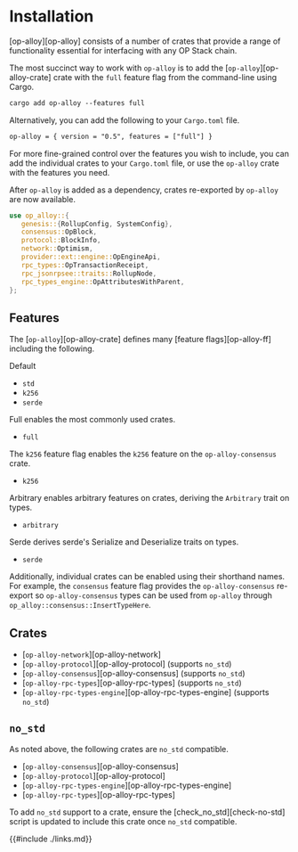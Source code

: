 # Installation

[op-alloy][op-alloy] consists of a number of crates that provide a range of functionality
essential for interfacing with any OP Stack chain.

The most succinct way to work with `op-alloy` is to add the [`op-alloy`][op-alloy-crate] crate
with the `full` feature flag from the command-line using Cargo.

```txt
cargo add op-alloy --features full
```

Alternatively, you can add the following to your `Cargo.toml` file.

```txt
op-alloy = { version = "0.5", features = ["full"] }
```

For more fine-grained control over the features you wish to include, you can add the individual
crates to your `Cargo.toml` file, or use the `op-alloy` crate with the features you need.

After `op-alloy` is added as a dependency, crates re-exported by `op-alloy` are now available.

```rust
use op_alloy::{
   genesis::{RollupConfig, SystemConfig},
   consensus::OpBlock,
   protocol::BlockInfo,
   network::Optimism,
   provider::ext::engine::OpEngineApi,
   rpc_types::OpTransactionReceipt,
   rpc_jsonrpsee::traits::RollupNode,
   rpc_types_engine::OpAttributesWithParent,
};
```

## Features

The [`op-alloy`][op-alloy-crate] defines many [feature flags][op-alloy-ff] including the following.

Default
- `std`
- `k256`
- `serde`

Full enables the most commonly used crates.
- `full`

The `k256` feature flag enables the `k256` feature on the `op-alloy-consensus` crate.
- `k256`

Arbitrary enables arbitrary features on crates, deriving the `Arbitrary` trait on types.
- `arbitrary`

Serde derives serde's Serialize and Deserialize traits on types.
- `serde`

Additionally, individual crates can be enabled using their shorthand names.
For example, the `consensus` feature flag provides the `op-alloy-consensus` re-export
so `op-alloy-consensus` types can be used from `op-alloy` through `op_alloy::consensus::InsertTypeHere`.

## Crates

- [`op-alloy-network`][op-alloy-network]
- [`op-alloy-protocol`][op-alloy-protocol] (supports `no_std`)
- [`op-alloy-consensus`][op-alloy-consensus] (supports `no_std`)
- [`op-alloy-rpc-types`][op-alloy-rpc-types] (supports `no_std`)
- [`op-alloy-rpc-types-engine`][op-alloy-rpc-types-engine] (supports `no_std`)

## `no_std`

As noted above, the following crates are `no_std` compatible.

- [`op-alloy-consensus`][op-alloy-consensus]
- [`op-alloy-protocol`][op-alloy-protocol]
- [`op-alloy-rpc-types-engine`][op-alloy-rpc-types-engine]
- [`op-alloy-rpc-types`][op-alloy-rpc-types]

To add `no_std` support to a crate, ensure the [check_no_std][check-no-std]
script is updated to include this crate once `no_std` compatible.


{{#include ./links.md}}
